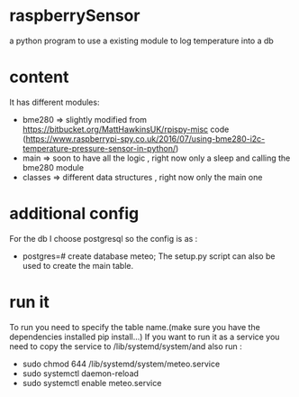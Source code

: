 # raspberrySensor
a python program to use a existing module to log temperature into a db 

# content
It has different modules:
- bme280 => slightly modified from https://bitbucket.org/MattHawkinsUK/rpispy-misc code (https://www.raspberrypi-spy.co.uk/2016/07/using-bme280-i2c-temperature-pressure-sensor-in-python/)
- main => soon to have all the logic , right now only a sleep and calling the bme280 module
- classes => different data structures , right now only the main one 

# additional config
For the db I choose postgresql so the config is as :
- postgres=# create database meteo;
The setup.py script can also be used to create the main table.

# run it 
To run you need to specify the table name.(make sure you have the dependencies installed pip install...)
If you want to run it as a service you need to copy the service to /lib/systemd/system/and also run :
- sudo chmod 644 /lib/systemd/system/meteo.service 
- sudo systemctl daemon-reload  
- sudo systemctl enable meteo.service 